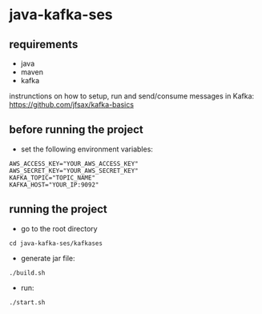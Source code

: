 # java-kafka-ses

## requirements
- java
- maven
- kafka

instrunctions on how to setup, run and send/consume messages in Kafka: https://github.com/jfsax/kafka-basics

## before running the project
- set the following environment variables:
```
AWS_ACCESS_KEY="YOUR_AWS_ACCESS_KEY"
AWS_SECRET_KEY="YOUR_AWS_SECRET_KEY"
KAFKA_TOPIC="TOPIC_NAME"
KAFKA_HOST="YOUR_IP:9092"
```

## running the project
- go to the root directory
```
cd java-kafka-ses/kafkases
```

- generate jar file:
```
./build.sh
```

- run:
```
./start.sh
```
